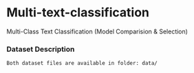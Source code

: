 # Multi-text-classification
Multi-Class Text Classification (Model Comparision &amp; Selection)

### Dataset Description
`Both dataset files are available in folder: data/`
